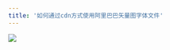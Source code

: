 ```yaml
---
title: '如何通过cdn方式使用阿里巴巴矢量图字体文件'
---   
```

![](https://img-blog.csdnimg.cn/20210428191149734.png?x-oss-processimage/watermark,type_ZmFuZ3poZW5naGVpdGk,shadow_10,text_aHR0cHM6Ly9ibG9nLmNzZG4ubmV0L3h1dG9uZ2Jhbw,size_16,color_FFFFFF,t_70)
